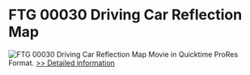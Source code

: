 # FTG 00030 Driving Car Reflection Map
![FTG 00030 Driving Car Reflection Map](https://mycommerce.akamaized.net/api/pimages/P300617871/BIG/300617871.JPG)
Movie in Quicktime ProRes Format.
[>> Detailed information](https://secure.shareit.com/shareit/product.html?productid=300617871&affiliateid=200057808)